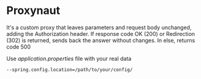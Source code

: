 # Proxynaut 
It's a custom proxy that leaves parameters and request body unchanged, adding the Authorization header. If response code OK (200) or Redirection (302) is returned, sends back the answer without changes. In else, returns code 500

Use _application.properties_ file with your real data

```
--spring.config.location=/path/to/your/config/
```
